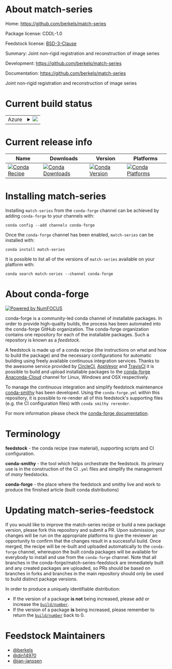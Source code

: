 About match-series
==================

Home: https://github.com/berkels/match-series

Package license: CDDL-1.0

Feedstock license: [BSD-3-Clause](https://github.com/conda-forge/match-series-feedstock/blob/master/LICENSE.txt)

Summary: Joint non-rigid registration and reconstruction of image series

Development: https://github.com/berkels/match-series

Documentation: https://github.com/berkels/match-series

Joint non-rigid registration and reconstruction of image series


Current build status
====================


<table>
    
  <tr>
    <td>Azure</td>
    <td>
      <details>
        <summary>
          <a href="https://dev.azure.com/conda-forge/feedstock-builds/_build/latest?definitionId=10093&branchName=master">
            <img src="https://dev.azure.com/conda-forge/feedstock-builds/_apis/build/status/match-series-feedstock?branchName=master">
          </a>
        </summary>
        <table>
          <thead><tr><th>Variant</th><th>Status</th></tr></thead>
          <tbody><tr>
              <td>linux_64</td>
              <td>
                <a href="https://dev.azure.com/conda-forge/feedstock-builds/_build/latest?definitionId=10093&branchName=master">
                  <img src="https://dev.azure.com/conda-forge/feedstock-builds/_apis/build/status/match-series-feedstock?branchName=master&jobName=linux&configuration=linux_64_" alt="variant">
                </a>
              </td>
            </tr><tr>
              <td>osx_64</td>
              <td>
                <a href="https://dev.azure.com/conda-forge/feedstock-builds/_build/latest?definitionId=10093&branchName=master">
                  <img src="https://dev.azure.com/conda-forge/feedstock-builds/_apis/build/status/match-series-feedstock?branchName=master&jobName=osx&configuration=osx_64_" alt="variant">
                </a>
              </td>
            </tr><tr>
              <td>win_64</td>
              <td>
                <a href="https://dev.azure.com/conda-forge/feedstock-builds/_build/latest?definitionId=10093&branchName=master">
                  <img src="https://dev.azure.com/conda-forge/feedstock-builds/_apis/build/status/match-series-feedstock?branchName=master&jobName=win&configuration=win_64_" alt="variant">
                </a>
              </td>
            </tr>
          </tbody>
        </table>
      </details>
    </td>
  </tr>
</table>

Current release info
====================

| Name | Downloads | Version | Platforms |
| --- | --- | --- | --- |
| [![Conda Recipe](https://img.shields.io/badge/recipe-match--series-green.svg)](https://anaconda.org/conda-forge/match-series) | [![Conda Downloads](https://img.shields.io/conda/dn/conda-forge/match-series.svg)](https://anaconda.org/conda-forge/match-series) | [![Conda Version](https://img.shields.io/conda/vn/conda-forge/match-series.svg)](https://anaconda.org/conda-forge/match-series) | [![Conda Platforms](https://img.shields.io/conda/pn/conda-forge/match-series.svg)](https://anaconda.org/conda-forge/match-series) |

Installing match-series
=======================

Installing `match-series` from the `conda-forge` channel can be achieved by adding `conda-forge` to your channels with:

```
conda config --add channels conda-forge
```

Once the `conda-forge` channel has been enabled, `match-series` can be installed with:

```
conda install match-series
```

It is possible to list all of the versions of `match-series` available on your platform with:

```
conda search match-series --channel conda-forge
```


About conda-forge
=================

[![Powered by NumFOCUS](https://img.shields.io/badge/powered%20by-NumFOCUS-orange.svg?style=flat&colorA=E1523D&colorB=007D8A)](http://numfocus.org)

conda-forge is a community-led conda channel of installable packages.
In order to provide high-quality builds, the process has been automated into the
conda-forge GitHub organization. The conda-forge organization contains one repository
for each of the installable packages. Such a repository is known as a *feedstock*.

A feedstock is made up of a conda recipe (the instructions on what and how to build
the package) and the necessary configurations for automatic building using freely
available continuous integration services. Thanks to the awesome service provided by
[CircleCI](https://circleci.com/), [AppVeyor](https://www.appveyor.com/)
and [TravisCI](https://travis-ci.com/) it is possible to build and upload installable
packages to the [conda-forge](https://anaconda.org/conda-forge)
[Anaconda-Cloud](https://anaconda.org/) channel for Linux, Windows and OSX respectively.

To manage the continuous integration and simplify feedstock maintenance
[conda-smithy](https://github.com/conda-forge/conda-smithy) has been developed.
Using the ``conda-forge.yml`` within this repository, it is possible to re-render all of
this feedstock's supporting files (e.g. the CI configuration files) with ``conda smithy rerender``.

For more information please check the [conda-forge documentation](https://conda-forge.org/docs/).

Terminology
===========

**feedstock** - the conda recipe (raw material), supporting scripts and CI configuration.

**conda-smithy** - the tool which helps orchestrate the feedstock.
                   Its primary use is in the construction of the CI ``.yml`` files
                   and simplify the management of *many* feedstocks.

**conda-forge** - the place where the feedstock and smithy live and work to
                  produce the finished article (built conda distributions)


Updating match-series-feedstock
===============================

If you would like to improve the match-series recipe or build a new
package version, please fork this repository and submit a PR. Upon submission,
your changes will be run on the appropriate platforms to give the reviewer an
opportunity to confirm that the changes result in a successful build. Once
merged, the recipe will be re-built and uploaded automatically to the
`conda-forge` channel, whereupon the built conda packages will be available for
everybody to install and use from the `conda-forge` channel.
Note that all branches in the conda-forge/match-series-feedstock are
immediately built and any created packages are uploaded, so PRs should be based
on branches in forks and branches in the main repository should only be used to
build distinct package versions.

In order to produce a uniquely identifiable distribution:
 * If the version of a package **is not** being increased, please add or increase
   the [``build/number``](https://conda.io/docs/user-guide/tasks/build-packages/define-metadata.html#build-number-and-string).
 * If the version of a package **is** being increased, please remember to return
   the [``build/number``](https://conda.io/docs/user-guide/tasks/build-packages/define-metadata.html#build-number-and-string)
   back to 0.

Feedstock Maintainers
=====================

* [@berkels](https://github.com/berkels/)
* [@din14970](https://github.com/din14970/)
* [@jan-janssen](https://github.com/jan-janssen/)


